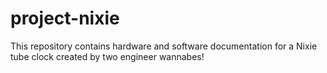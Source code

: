 # project-nixie
This repository contains hardware and software documentation for a Nixie tube clock created by two engineer wannabes!
